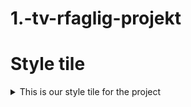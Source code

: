 # 1.-tv-rfaglig-projekt

# Style tile
<details>
<summary>This is our style tile for the project</summary>
<br>
![2](https://user-images.githubusercontent.com/111922379/232429520-dfa59e84-63ed-4e21-9e0d-281cf8480d57.png)
</details>

